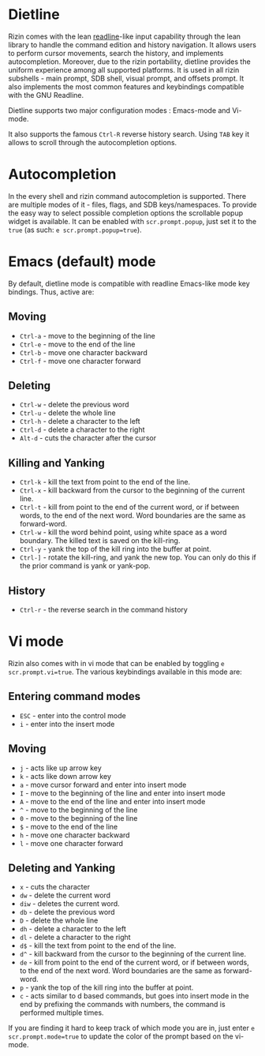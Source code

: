 # Dietline

Rizin comes with the lean [readline](https://en.wikipedia.org/wiki/GNU_Readline)-like input capability through the lean
library to handle the command edition and history navigation. It allows users to perform cursor movements, search the
history, and implements autocompletion. Moreover, due to the rizin portability, dietline provides
the uniform experience among all supported platforms. It is used in all rizin subshells - main
prompt, SDB shell, visual prompt, and offsets prompt. It also implements the most common features
and keybindings compatible with the GNU Readline.

Dietline supports two major configuration modes : Emacs-mode and Vi-mode. 

It also supports the famous `Ctrl-R` reverse history search. Using `TAB` key it allows to scroll through the
autocompletion options.

# Autocompletion

In the every shell and rizin command autocompletion is supported. There are multiple modes of it -
files, flags, and SDB keys/namespaces. To provide the easy way to select possible completion options
the scrollable popup widget is available. It can be enabled with `scr.prompt.popup`, just set it to
the `true` (as such: `e scr.prompt.popup=true`).

# Emacs (default) mode

By default, dietline mode is compatible with readline Emacs-like mode key bindings. Thus, active are:

## Moving 
- `Ctrl-a` - move to the beginning of the line
- `Ctrl-e` - move to the end of the line
- `Ctrl-b` - move one character backward
- `Ctrl-f` - move one character forward

## Deleting
- `Ctrl-w` - delete the previous word
- `Ctrl-u` - delete the whole line
- `Ctrl-h` - delete a character to the left
- `Ctrl-d` - delete a character to the right
- `Alt-d` - cuts the character after the cursor

## Killing and Yanking 
- `Ctrl-k` - kill the text from point to the end of the line.
- `Ctrl-x` - kill backward from the cursor to the beginning of the current line.
- `Ctrl-t` - kill from point to the end of the current word, or if between words, to the end of the next word.
   Word boundaries are the same as forward-word.
- `Ctrl-w` - kill the word behind point, using white space as a word boundary. The killed text is saved on the kill-ring.
- `Ctrl-y` - yank the top of the kill ring into the buffer at point.
- `Ctrl-]` - rotate the kill-ring, and yank the new top. You can only do this if the prior command is yank or yank-pop.

## History
- `Ctrl-r` - the reverse search in the command history

# Vi mode

Rizin also comes with in vi mode that can be enabled by toggling `e scr.prompt.vi=true`. The various keybindings
available in this mode are:

## Entering command modes
- `ESC` - enter into the control mode
- `i` - enter into the insert mode

## Moving
- `j` - acts like up arrow key
- `k` - acts like down arrow key
- `a` - move cursor forward and enter into insert mode
- `I` - move to the beginning of the line and enter into insert mode
- `A` - move to the end of the line and enter into insert mode
- `^` - move to the beginning of the line
- `0` - move to the beginning of the line
- `$` - move to the end of the line
- `h` - move one character backward
- `l` - move one character forward

## Deleting and Yanking
- `x` - cuts the character
- `dw` - delete the current word
- `diw` - deletes the current word.
- `db` - delete the previous word
- `D` - delete the whole line
- `dh` - delete a character to the left
- `dl` - delete a character to the right
- `d$` - kill the text from point to the end of the line.
- `d^` - kill backward from the cursor to the beginning of the current line.
- `de` - kill from point to the end of the current word, or if between words, to the end of the next word.
  Word boundaries are the same as forward-word.
- `p` - yank the top of the kill ring into the buffer at point.
- `c` - acts similar to d based commands, but goes into insert mode in the end by prefixing the commands with numbers,
  the command is performed multiple times.

If you are finding it hard to keep track of which mode you are in, just enter `e scr.prompt.mode=true` to update
the color of the prompt based on the vi-mode.
